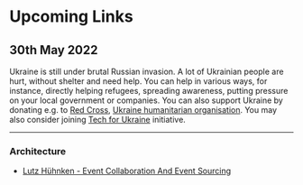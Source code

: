 # Upcoming Links

## 30th May 2022

Ukraine is still under brutal Russian invasion. A lot of Ukrainian people are hurt, without shelter and need help. You can help in various ways, for instance, directly helping refugees, spreading awareness, putting pressure on your local government or companies. You can also support Ukraine by donating e.g. to [Red Cross](https://redcross.org.ua/en/), [Ukraine humanitarian organisation](https://savelife.in.ua/en/donate/). You may also consider joining [Tech for Ukraine](https://techtotherescue.org/tech/tech-for-ukraine) initiative.

---


### Architecture
- [Lutz H&uuml;hnken - Event Collaboration And Event Sourcing](https://www.reactivesystems.eu/2022/06/09/event-collaboration-event-sourcing.html)
